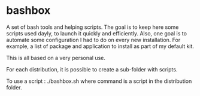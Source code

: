 # bashbox
A set of bash tools and helping scripts.
The goal is to keep here some scripts used dayly, to launch it quickly and efficiently.
Also, one goal is to automate some configuration I had to do on every new installation.
For example, a list of package and application to install as part of my default kit.

This is all based on a very personal use.

For each distribution, it is possible to create a sub-folder with scripts.

To use a script : ./bashbox.sh <command> where command is a script in the distribution folder.
